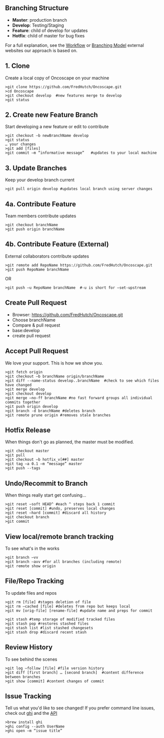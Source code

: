 ## Branching Structure
- **Master**: production branch
- **Develop**: Testing/Staging
- **Feature**: child of develop for updates
- **Hotfix**: child of master for bug fixes

For a full explanation, see the 
[Workflow](http://nvie.com/posts/a-successful-git-branching-model/) or 
[Branching Model](www.atlassian.com/git/tutorials/comparing-workflows) external websites our approach is based on.


## 1. Clone
Create a local copy of Oncoscape on your machine
```
>git clone https://github.com/FredHutch/Oncoscape.git
>cd Oncoscape
>git checkout develop  #new features merge to develop
>git status
```

## 2. Create new Feature Branch
Start developing a new feature or edit to contribute
```
>git checkout –b newBranchName develop
>git status
… your changes
>git add [files]
>git commit –m “informative message”   #updates to your local machine
```
##  3. Update Branches
Keep your develop branch current
```
>git pull origin develop #updates local branch using server changes 
```
## 4a. Contribute Feature
Team members contribute updates
```
>git checkout branchName
>git push origin branchName
```
## 4b. Contribute Feature (External)
External collaborators contribute updates
```
>git remote add RepoName https://github.com/FredHutch/Oncoscape.git
>git push RepoName branchName
```
OR
```
>git push –u RepoName branchName  #-u is short for —set-upstream
```
## Create Pull Request
  - Browser: https://github.com/FredHutch/Oncoscape.git
  - Choose branchName
  - Compare & pull request
  - base:develop
  - create pull request

## Accept Pull Request
We love your support.  This is how we show you.
```
>git fetch origin 
>git checkout –b branchName origin/branchName
>git diff --name-status develop..branchName  #check to see which files have changed
>git merge develop
>git checkout develop
>git merge –no-ff branchName #no fast forward groups all individual commits together
>git push origin develop
>git branch -d branchName #deletes branch
>git remote prune origin #removes stale branches
```
## Hotfix Release
When things don't go as planned, the master must be modified.
```
>git checkout master 
>git pull
>git checkout –b hotfix_v[##] master
>git tag –a 0.1 –m “message” master
>git push --tags
```
## Undo/Recommit to Branch
When things really start get confusing...
```
>git reset —soft HEAD^ #each ^ steps back 1 commit
>git reset [commit] #undo, preserves local changes
>git reset –hard [commit] #discard all history
>git checkout branch
>git commit  
```
## View local/remote branch tracking
To see what's in the works
```
>git branch –vv
>git branch –avv #for all branches (including remote)
>git remote show origin
```
## File/Repo Tracking
To update files and repos
```
>git rm [file] #stages deletion of file
>git rm –cached [file] #deletes from repo but keeps local
>git mv [orig-file] [rename-file] #update name and preps for commit
```
```
>git stash #temp storage of modified tracked files
>git stash pop #restores stashed files
>git stash list #list stashed changesets
>git stash drop #discard recent stash
```
## Review History
To see behind the scenes
```
>git log –follow [file] #file version history
>git diff [first branch] … [second branch]  #content difference between branches
>git show [commit] #content changes of commit
```
## Issue Tracking
Tell us what you'd like to see changed!  If you prefer command line issues, check out 
[ghi]( https://github.com/stephencelis/ghi) and the 
[API](manpages.ubuntu.com/manpages/natty/man1/ghi.1.html)
```
>brew install ghi
>ghi config --auth UserName
>ghi open –m “issue title”
```
